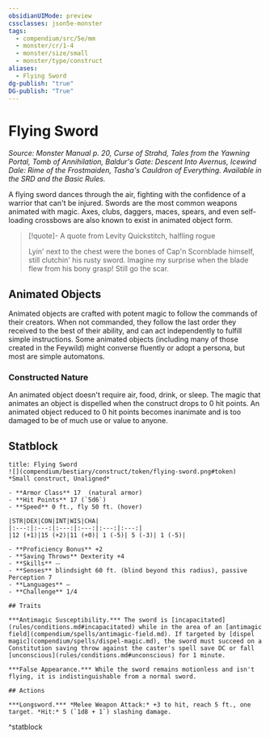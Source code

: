```yaml
---
obsidianUIMode: preview
cssclasses: json5e-monster
tags:
  - compendium/src/5e/mm
  - monster/cr/1-4
  - monster/size/small
  - monster/type/construct
aliases:
  - Flying Sword
dg-publish: "true"
DG-publish: "True"
---
```

# Flying Sword
*Source: Monster Manual p. 20, Curse of Strahd, Tales from the Yawning Portal, Tomb of Annihilation, Baldur's Gate: Descent Into Avernus, Icewind Dale: Rime of the Frostmaiden, Tasha's Cauldron of Everything. Available in the SRD and the Basic Rules.*  

A flying sword dances through the air, fighting with the confidence of a warrior that can't be injured. Swords are the most common weapons animated with magic. Axes, clubs, daggers, maces, spears, and even self-loading crossbows are also known to exist in animated object form.

> [!quote]- A quote from Levity Quickstitch, halfling rogue  
> 
> Lyin' next to the chest were the bones of Cap'n Scornblade himself, still clutchin' his rusty sword. Imagine my surprise when the blade flew from his bony grasp! Still go the scar.

## Animated Objects

Animated objects are crafted with potent magic to follow the commands of their creators. When not commanded, they follow the last order they received to the best of their ability, and can act independently to fulfill simple instructions. Some animated objects (including many of those created in the Feywild) might converse fluently or adopt a persona, but most are simple automatons.

### Constructed Nature

An animated object doesn't require air, food, drink, or sleep. The magic that animates an object is dispelled when the construct drops to 0 hit points. An animated object reduced to 0 hit points becomes inanimate and is too damaged to be of much use or value to anyone.

## Statblock

```ad-statblock
title: Flying Sword
![](compendium/bestiary/construct/token/flying-sword.png#token)
*Small construct, Unaligned*

- **Armor Class** 17  (natural armor)
- **Hit Points** 17 (`5d6`)
- **Speed** 0 ft., fly 50 ft. (hover)

|STR|DEX|CON|INT|WIS|CHA|
|:---:|:---:|:---:|:---:|:---:|:---:|
|12 (+1)|15 (+2)|11 (+0)| 1 (-5)| 5 (-3)| 1 (-5)|

- **Proficiency Bonus** +2
- **Saving Throws** Dexterity +4
- **Skills** ⏤
- **Senses** blindsight 60 ft. (blind beyond this radius), passive Perception 7
- **Languages** —
- **Challenge** 1/4

## Traits

***Antimagic Susceptibility.*** The sword is [incapacitated](rules/conditions.md#incapacitated) while in the area of an [antimagic field](compendium/spells/antimagic-field.md). If targeted by [dispel magic](compendium/spells/dispel-magic.md), the sword must succeed on a Constitution saving throw against the caster's spell save DC or fall [unconscious](rules/conditions.md#unconscious) for 1 minute.

***False Appearance.*** While the sword remains motionless and isn't flying, it is indistinguishable from a normal sword.

## Actions

***Longsword.*** *Melee Weapon Attack:* +3 to hit, reach 5 ft., one target. *Hit:* 5 (`1d8 + 1`) slashing damage.
```
^statblock